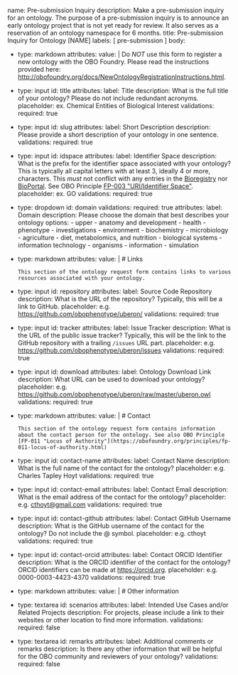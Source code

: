 name: Pre-submission Inquiry
description: Make a pre-submission inquiry for an ontology. The purpose of a pre-submission inquiry is to announce an early ontology project that is not yet ready for review. It also serves as a reservation of an ontology namespace for 6 months.
title: Pre-submission Inquiry for Ontology [NAME]
labels: [ pre-submission ]
body:
  - type: markdown
    attributes:
      value: |
        Do _NOT_ use this form to register a new ontology with the OBO Foundry. Please read the instructions provided here: http://obofoundry.org/docs/NewOntologyRegistrationInstructions.html.
  - type: input
    id: title
    attributes:
      label: Title
      description: What is the full title of your ontology? Please do not include redundant acronyms.
      placeholder: ex. Chemical Entities of Biological Interest
    validations:
      required: true
  - type: input
    id: slug
    attributes:
      label: Short Description
      description: Please provide a short description of your ontology in one sentence.
    validations:
      required: true
  - type: input
    id: idspace
    attributes:
      label: Identifier Space
      description: What is the prefix for the identifier space associated with your ontology? This is typically all capital letters with at least 3, ideally 4 or more, characters. This *must* not conflict with any entries in the [Bioregistry](https://bioregistry.io/registry) nor [BioPortal](https://bioportal.bioontology.org). See OBO Principle [FP-003 "URI/Identifier Space"](https://obofoundry.org/principles/fp-003-uris.html).
      placeholder: ex. GO
    validations:
      required: true
  - type: dropdown
    id: domain
    validations:
      required: true
    attributes:
      label: Domain
      description: Please choose the domain that best describes your ontology
      options:
        - upper
        - anatomy and development
        - health
        - phenotype
        - investigations
        - environment
        - biochemistry
        - microbiology
        - agriculture
        - diet, metabolomics, and nutrition
        - biological systems
        - information technology
        - organisms
        - information
        - simulation
  - type: markdown
    attributes:
      value: |
        # Links

        This section of the ontology request form contains links to various resources associated with your ontology.
  - type: input
    id: repository
    attributes:
      label: Source Code Repository
      description: What is the URL of the repository? Typically, this will be a link to GitHub.
      placeholder: e.g. https://github.com/obophenotype/uberon/
    validations:
      required: true
  - type: input
    id: tracker
    attributes:
      label: Issue Tracker
      description: What is the URL of the public issue tracker? Typically, this will be the link to the GitHub repository with a trailing `/issues` URL part.
      placeholder: e.g. https://github.com/obophenotype/uberon/issues
    validations:
      required: true
  - type: input
    id: download
    attributes:
      label: Ontology Download Link
      description: What URL can be used to download your ontology?
      placeholder: e.g. https://github.com/obophenotype/uberon/raw/master/uberon.owl
    validations:
      required: true

  - type: markdown
    attributes:
      value: |
        # Contact

        This section of the ontology request form contains information about the contact person for the ontology. See also OBO Principle [FP-011 "Locus of Authority"](https://obofoundry.org/principles/fp-011-locus-of-authority.html)
  - type: input
    id: contact-name
    attributes:
      label: Contact Name
      description: What is the full name of the contact for the ontology?
      placeholder: e.g. Charles Tapley Hoyt
    validations:
      required: true
  - type: input
    id: contact-email
    attributes:
      label: Contact Email
      description: What is the email address of the contact for the ontology?
      placeholder: e.g. cthoyt@gmail.com
    validations:
      required: true
  - type: input
    id: contact-github
    attributes:
      label: Contact GitHub Username
      description: What is the GitHub username of the contact for the ontology? Do not include the @ symbol.
      placeholder: e.g. cthoyt
    validations:
      required: true
  - type: input
    id: contact-orcid
    attributes:
      label: Contact ORCID Identifier
      description: What is the ORCID identifier of the contact for the ontology? ORCID identifiers can be made at https://orcid.org.
      placeholder: e.g. 0000-0003-4423-4370
    validations:
      required: true

  - type: markdown
    attributes:
      value: |
        # Other information

  - type: textarea
    id: scenarios
    attributes:
      label: Intended Use Cases and/or Related Projects
      description: For projects, please include a link to their websites or other location to find more information.
    validations:
      required: false
  - type: textarea
    id: remarks
    attributes:
      label: Additional comments or remarks
      description: Is there any other information that will be helpful for the OBO community and reviewers of your ontology?
    validations:
      required: false
  
